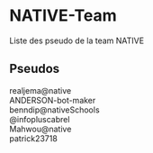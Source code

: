 # NATIVE-Team
Liste des pseudo de la team NATIVE

## Pseudos
realjema@native  
ANDERSON-bot-maker  
benndip@nativeSchools  
@infopluscabrel  
Mahwou@native   
patrick23718  
